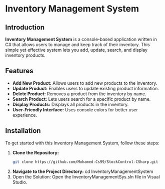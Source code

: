 # Inventory Management System

## Introduction
**Inventory Management System** is a console-based application written in C# that allows users to manage and keep track of their inventory. This simple yet effective system lets you add, update, search, and display inventory products.

## Features
- **Add New Product:** Allows users to add new products to the inventory.
- **Update Product:** Enables users to update existing product information.
- **Delete Product:** Removes a product from the inventory by name.
- **Search Product:** Lets users search for a specific product by name.
- **Display Products:** Displays all products in the inventory.
- **User-Friendly Interface:** Uses console colors for better user experience.

## Installation
To get started with this Inventory Management System, follow these steps:

1. **Clone the Repository:**
   ```sh
   git clone https://github.com/Mohamed-Cs99/StockControl-CSharp.git
2. **Navigate to the Project Directory:**
   cd InventoryManagementSystem
3. Open the Solution: Open the InventoryManagementSys.sln file in Visual Studio.

